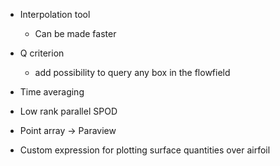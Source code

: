 - Interpolation tool
  - Can be made faster

- Q criterion
  - add possibility to query any box in the flowfield

- Time averaging

- Low rank parallel SPOD

- Point array -> Paraview
  
- Custom expression for plotting surface quantities over airfoil

